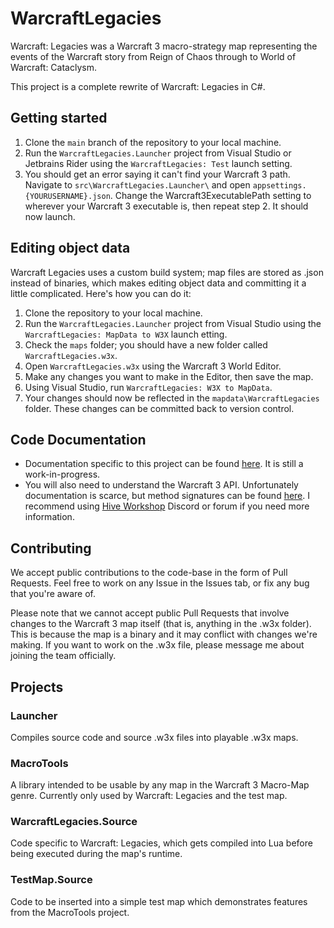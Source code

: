 # WarcraftLegacies
Warcraft: Legacies was a Warcraft 3 macro-strategy map representing the events of the Warcraft story from Reign of Chaos through to World of Warcraft: Cataclysm.

This project is a complete rewrite of Warcraft: Legacies in C#.

## Getting started
1. Clone the `main` branch of the repository to your local machine.
2. Run the `WarcraftLegacies.Launcher` project from Visual Studio or Jetbrains Rider using the `WarcraftLegacies: Test` launch setting.
4. You should get an error saying it can't find your Warcraft 3 path. Navigate to `src\WarcraftLegacies.Launcher\` and open `appsettings.{YOURUSERNAME}.json`. Change the Warcraft3ExecutablePath setting to wherever your Warcraft 3 executable is, then repeat step 2. It should now launch.

## Editing object data
Warcraft Legacies uses a custom build system; map files are stored as .json instead of binaries, which makes editing object data and committing it a little complicated. Here's how you can do it:
1. Clone the repository to your local machine.
2. Run the `WarcraftLegacies.Launcher` project from Visual Studio using the `WarcraftLegacies: MapData to W3X` launch etting.
3. Check the `maps` folder; you should have a new folder called `WarcraftLegacies.w3x`.
4. Open `WarcraftLegacies.w3x` using the Warcraft 3 World Editor.
5. Make any changes you want to make in the Editor, then save the map.
6. Using Visual Studio, run `WarcraftLegacies: W3X to MapData`.
7. Your changes should now be reflected in the `mapdata\WarcraftLegacies` folder. These changes can be committed back to version control.

## Code Documentation
* Documentation specific to this project can be found [here](https://azerothwarslr.github.io/WarcraftLegacies/). It is still a work-in-progress.
* You will also need to understand the Warcraft 3 API. Unfortunately documentation is scarce, but method signatures can be found [here](https://github.com/Drake53/War3Api/blob/master/src/War3Api.Common/Common/Common.cs). I recommend using [Hive Workshop](https://www.hiveworkshop.com/) Discord or forum if you need more information.

## Contributing
We accept public contributions to the code-base in the form of Pull Requests. Feel free to work on any Issue in the Issues tab, or fix any bug that you're aware of.

Please note that we cannot accept public Pull Requests that involve changes to the Warcraft 3 map itself (that is, anything in the .w3x folder). This is because the map is a binary and it may conflict with changes we're making. If you want to work on the .w3x file, please message me about joining the team officially.

## Projects

### Launcher
Compiles source code and source .w3x files into playable .w3x maps.

### MacroTools
A library intended to be usable by any map in the Warcraft 3 Macro-Map genre. Currently only used by Warcraft: Legacies and the test map.

### WarcraftLegacies.Source
Code specific to Warcraft: Legacies, which gets compiled into Lua before being executed during the map's runtime.

### TestMap.Source
Code to be inserted into a simple test map which demonstrates features from the MacroTools project.
